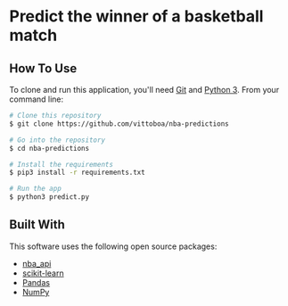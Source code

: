# Predict the winner of a basketball match

## How To Use
To clone and run this application, you'll need [Git](https://git-scm.com) and [Python 3](https://www.python.org/downloads/).
From your command line:
```bash
# Clone this repository
$ git clone https://github.com/vittoboa/nba-predictions

# Go into the repository
$ cd nba-predictions

# Install the requirements
$ pip3 install -r requirements.txt

# Run the app
$ python3 predict.py
```

## Built With
This software uses the following open source packages:
- [nba_api](https://github.com/swar/nba_api)
- [scikit-learn](https://scikit-learn.org/stable/)
- [Pandas](https://pandas.pydata.org/)
- [NumPy](https://www.numpy.org/)